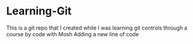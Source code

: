 # Learning-Git
This is a git repo that I created while I was learning git controls through a course by code with Mosh
Adding a new line of code

